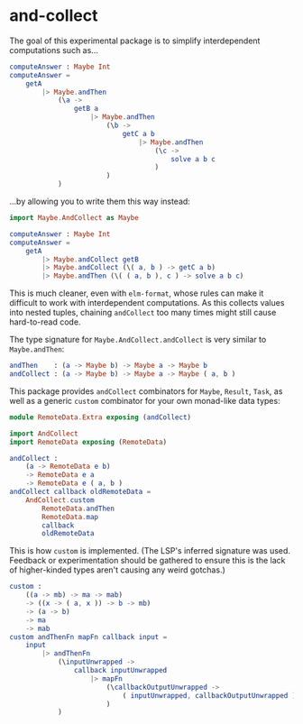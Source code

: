 # and-collect

The goal of this experimental package is to simplify interdependent computations such as...

```elm
computeAnswer : Maybe Int
computeAnswer =
    getA
        |> Maybe.andThen
            (\a ->
                getB a
                    |> Maybe.andThen
                        (\b ->
                            getC a b
                                |> Maybe.andThen
                                    (\c ->
                                        solve a b c
                                    )
                        )
            )
```

...by allowing you to write them this way instead:

```elm
import Maybe.AndCollect as Maybe

computeAnswer : Maybe Int
computeAnswer =
    getA
        |> Maybe.andCollect getB
        |> Maybe.andCollect (\( a, b ) -> getC a b)
        |> Maybe.andThen (\( ( a, b ), c ) -> solve a b c)
```

This is much cleaner, even with `elm-format`, whose rules can make it difficult to
work with interdependent computations. As this collects values into nested
tuples, chaining `andCollect` too many times might still cause hard-to-read
code.

The type signature for `Maybe.AndCollect.andCollect` is very similar to `Maybe.andThen`:

```elm
andThen    : (a -> Maybe b) -> Maybe a -> Maybe b
andCollect : (a -> Maybe b) -> Maybe a -> Maybe ( a, b )
```

This package provides `andCollect` combinators for `Maybe`,  `Result`, `Task`, as well as a generic `custom` combinator for your own monad-like data types:

```elm
module RemoteData.Extra exposing (andCollect)

import AndCollect
import RemoteData exposing (RemoteData)

andCollect :
    (a -> RemoteData e b)
    -> RemoteData e a
    -> RemoteData e ( a, b )
andCollect callback oldRemoteData =
    AndCollect.custom
        RemoteData.andThen
        RemoteData.map
        callback
        oldRemoteData
```

This is how `custom` is implemented. (The LSP's inferred signature was used. Feedback or experimentation should be gathered to ensure this is the lack of higher-kinded types aren't causing any weird gotchas.)

```elm
custom :
    ((a -> mb) -> ma -> mab)
    -> ((x -> ( a, x )) -> b -> mb)
    -> (a -> b)
    -> ma
    -> mab
custom andThenFn mapFn callback input =
    input
        |> andThenFn
            (\inputUnwrapped ->
                callback inputUnwrapped
                    |> mapFn
                        (\callbackOutputUnwrapped ->
                            ( inputUnwrapped, callbackOutputUnwrapped )
                        )
            )
```
